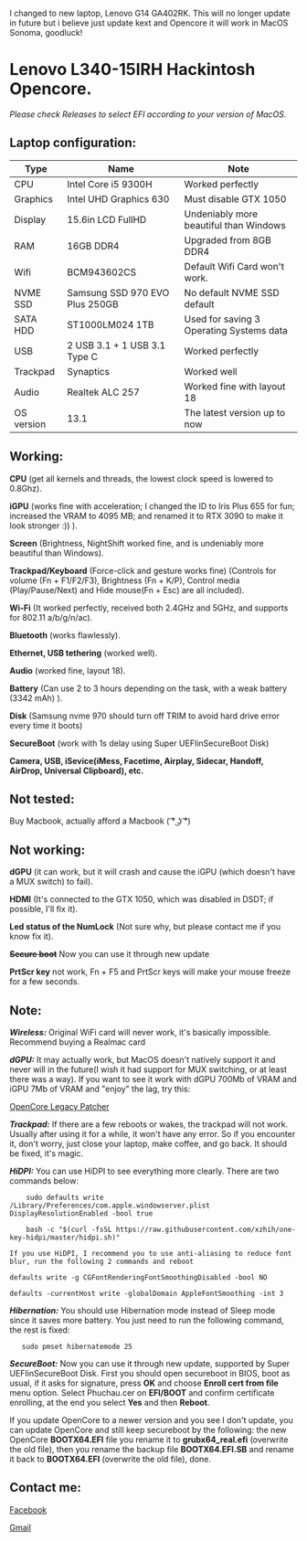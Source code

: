 I changed to new laptop, Lenovo G14 GA402RK. This will no longer update in future but i believe just update kext and Opencore it will work in MacOS Sonoma, goodluck!

# Lenovo L340-15IRH Hackintosh Opencore.

*Please check Releases to select EFI according to your version of MacOS.*

## Laptop configuration:
  | **Type** | **Name** | **Note** |
  | --- | --- | --- |
  | CPU | Intel Core i5 9300H | Worked perfectly |
  | Graphics | Intel UHD Graphics 630 | Must disable GTX 1050 |
  | Display | 15.6in LCD FullHD | Undeniably more beautiful than Windows |
  | RAM | 16GB DDR4 | Upgraded from 8GB DDR4 |
  | Wifi| BCM943602CS | Default Wifi Card won't work. |
  | NVME SSD| Samsung SSD 970 EVO Plus 250GB | No default NVME SSD default |
  | SATA HDD | ST1000LM024 1TB | Used for saving 3 Operating Systems data |
  | USB | 2 USB 3.1 + 1 USB 3.1 Type C | Worked perfectly |
  | Trackpad | Synaptics | Worked well |
  | Audio | Realtek ALC 257 | Worked fine with layout 18 |
  | OS version| 13.1 | The latest version up to now |
  


## Working:

  **CPU** (get all kernels and threads, the lowest clock speed is lowered to 0.8Ghz).
  
  **iGPU** (works fine with acceleration; I changed the ID to Iris Plus 655 for fun; increased the VRAM to 4095 MB; and renamed it to RTX 3090 to make it look stronger :)) ).
  
  **Screen** (Brightness, NightShift worked fine, and is undeniably more beautiful than Windows).
  
  **Trackpad/Keyboard** (Force-click and gesture works fine)
  (Controls for volume (Fn + F1/F2/F3), Brightness (Fn + K/P), Control media (Play/Pause/Next) and Hide mouse(Fn + Esc) are all included).
  
  **Wi-Fi** (It worked perfectly, received both 2.4GHz and 5GHz, and supports for 802.11 a/b/g/n/ac).
  
  **Bluetooth** (works flawlessly).
  
  **Ethernet, USB tethering** (worked well).
  
  **Audio** (worked fine, layout 18).
  
  **Battery** (Can use 2 to 3 hours depending on the task, with a weak battery (3342 mAh) ).
  
  **Disk** (Samsung nvme 970 should turn off TRIM to avoid hard drive error every time it boots)
  
  **SecureBoot** (work with 1s delay using Super UEFIinSecureBoot Disk)
  
  **Camera, USB, iSevice(iMess, Facetime, Airplay, Sidecar, Handoff, AirDrop, Universal Clipboard), etc.**
  
## Not tested:

  Buy Macbook, actually afford a Macbook ( ͡° ͜ʖ ͡°)

## Not working:

  **dGPU** (it can work, but it will crash and cause the iGPU (which doesn't have a MUX switch) to fail).
  
  **HDMI** (It's connected to the GTX 1050, which was disabled in DSDT; if possible, I'll fix it).
  
  **Led status of the NumLock** (Not sure why, but please contact me if you know fix it).
  
  **~~Secure boot~~** Now you can use it through new update
  
  **PrtScr key** not work, Fn + F5 and PrtScr keys will make your mouse freeze for a few seconds.
  
## Note:
  
  ***Wireless:***
  Original WiFi card will never work, it's basically impossible. Recommend buying a Realmac card
  
  ***dGPU:***
  It may actually work, but MacOS doesn't natively support it and never will in the future(I wish it had support for MUX switching, or at least there was a way). If you want to see it work with dGPU 700Mb of VRAM and iGPU 7Mb of VRAM and "enjoy" the lag, try this:
  
  [OpenCore Legacy Patcher](https://github.com/dortania/OpenCore-Legacy-Patcher)
     
  ***Trackpad:***
  If there are a few reboots or wakes, the trackpad will not work. Usually after using it for a while, it won't have any error. So if you encounter it, don't worry, just close your laptop, make coffee, and go back. It should be fixed, it's magic.
  
  ***HiDPI:***
    You can use HiDPI to see everything more clearly. There are two commands below:
  ```
      sudo defaults write /Library/Preferences/com.apple.windowserver.plist DisplayResolutionEnabled -bool true
  ```
    
  ```
      bash -c "$(curl -fsSL https://raw.githubusercontent.com/xzhih/one-key-hidpi/master/hidpi.sh)"
  ```
  
    If you use HiDPI, I recommend you to use anti-aliasing to reduce font blur, run the following 2 commands and reboot
    
  ```
  defaults write -g CGFontRenderingFontSmoothingDisabled -bool NO
  ```
  
  ```
  defaults -currentHost write -globalDomain AppleFontSmoothing -int 3
  ```
  
  ***Hibernation:***
  You should use Hibernation mode instead of Sleep mode since it saves more battery. You just need to run the following command, the rest is fixed:
   ```
      sudo pmset hibernatemode 25
  ```
  ***SecureBoot:***
  Now you can use it through new update, supported by Super UEFIinSecureBoot Disk. First you should open secureboot in BIOS, boot as usual, if it asks for  signature, press **OK** and choose **Enroll cert from file** menu option. Select Phuchau.cer on **EFI/BOOT** and confirm certificate enrolling, at the end you select **Yes** and then **Reboot**.
  
  If you update OpenCore to a newer version and you see I don't update, you can update OpenCore and still keep secureboot by the following: the new OpenCore **BOOTX64.EFI** file you rename it to **grubx64_real.efi** (overwrite the old file), then you rename the backup file  **BOOTX64.EFI.SB** and rename it back to **BOOTX64.EFI** (overwrite the old file), done.

  
## Contact me:

  [Facebook](https://www.facebook.com/thaihoangphuchau)
  
  [Gmail](MAILTO:phuchau.developer@gmail.com)
